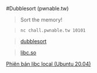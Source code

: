 #Dubblesort (pwnable.tw)



> Sort the memory!

> `nc chall.pwnable.tw 10101`

> [dubblesort](https://github.com/th3-5had0w/writeups/raw/main/dubblesort%5Bpwnable.tw%5D/dubblesort)

> [libc.so](https://github.com/th3-5had0w/writeups/raw/main/dubblesort%5Bpwnable.tw%5D/libc_32.so.6)

[Phiên bản libc local (Ubuntu 20.04)](https://github.com/th3-5had0w/writeups/raw/main/dubblesort%5Bpwnable.tw%5D/local_libc.so.6)
